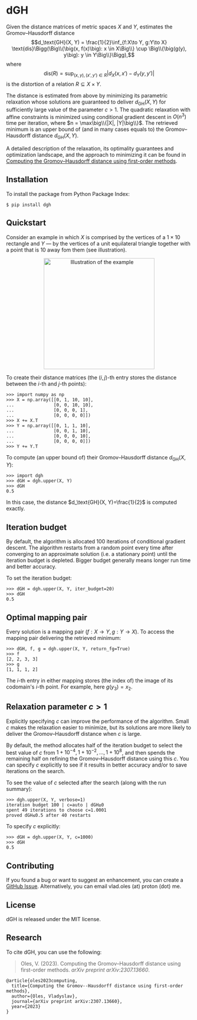 # dGH

Given the distance matrices of metric spaces $X$ and $Y$, estimates the Gromov–Hausdorff distance $$d_\text{GH}(X, Y) = \frac{1}{2}\inf_{f:X\to Y, g:Y\to X} \text{dis}\Bigg(\Big\\{\big(x, f(x)\big): x \in X\Big\\} \cup \Big\\{\big(g(y), y\big): y \in Y\Big\\}\Bigg),$$ where $$\text{dis}(R) = \sup_{(x, y), (x', y') \in R} \big|d_X(x, x') - d_Y(y, y')\big|$$ is the distortion of a relation $R \subseteq X \times Y$.

The distance is estimated from above by minimizing its parametric relaxation whose solutions are guaranteed to deliver $d_\text{GH}(X, Y)$ for sufficiently large value of the parameter $c>1$. The quadratic relaxation with affine constraints is minimized using conditional gradient descent in $O(n^3)$ time per iteration, where $n = \max\big\\{|X|, |Y|\big\\}$. The retrieved minimum is an upper bound of (and in many cases equals to) the Gromov–Hausdorff distance $d_\text{GH}(X, Y)$.

A detailed description of the relaxation, its optimality guarantees and optimization landscape, and the approach to minimizing it can be found in [Computing the Gromov–Hausdorff distance using first-order methods](https://arxiv.org/pdf/2307.13660.pdf).

## Installation
To install the package from Python Package Index:

```$ pip install dgh```

## Quickstart

Consider an example in which $X$ is comprised by the vertices of a $1 \times 10$ rectangle and $Y$ — by the vertices of a unit equilateral triangle together with a point that is 10 away fom them (see illustration).

<p align="center">
    <img src="https://github.com/vlad-oles/dgh/blob/main/illustration.svg" alt="Illustration of the example" width="300"/>
</p>

To create their distance matrices (the $(i,j)$-th entry stores the distance between the $i$-th and $j$-th points):

```
>>> import numpy as np
>>> X = np.array([[0, 1, 10, 10],
...               [0, 0, 10, 10],
...               [0, 0, 0, 1],
...               [0, 0, 0, 0]])
>>> X += X.T
>>> Y = np.array([[0, 1, 1, 10],
...               [0, 0, 1, 10],
...               [0, 0, 0, 10],
...               [0, 0, 0, 0]])
>>> Y += Y.T
```

To compute (an upper bound of) their Gromov–Hausdorff distance $d_\text{GH}(X, Y)$:

```
>>> import dgh
>>> dGH = dgh.upper(X, Y)
>>> dGH
0.5
```

In this case, the distance $d_\text{GH}(X, Y)=\frac{1}{2}$ is computed exactly.

## Iteration budget

By default, the algorithm is allocated 100 iterations of conditional gradient descent. The algorithm restarts from a random point every time after converging to an approximate solution (i.e. a stationary point) until the iteration budget is depleted. Bigger budget generally means longer run time and better accuracy.

To set the iteration budget:

```
>>> dGH = dgh.upper(X, Y, iter_budget=20)
>>> dGH
0.5
```

## Optimal mapping pair

Every solution is a mapping pair $(f:X\to Y, g:Y\to X)$. To access the mapping pair delivering the retrieved minimum:

```
>>> dGH, f, g = dgh.upper(X, Y, return_fg=True)
>>> f
[2, 2, 3, 3]
>>> g
[1, 1, 1, 2]
```

The $i$-th entry in either mapping stores (the index of) the image of its codomain's $i$-th point. For example, here $g(y_3)=x_2$.

## Relaxation parameter $c>1$
Explicitly specifying $c$ can improve the performance of the algorithm. Small $c$ makes the relaxation easier to minimize, but its solutions are more likely to deliver the Gromov–Hausdorff distance when $c$ is large.

By default, the method allocates half of the iteration budget to select the best value of $c$ from $1+10^{-4}, 1+10^{-2},\ldots,1+10^8$, and then spends the remaining half on refining the Gromov–Hausdorff distance using this $c$.
You can specify $c$ explicitly to see if it results in better accuracy and/or to save iterations on the search.

To see the value of $c$ selected after the search (along with the run summary):

```
>>> dgh.upper(X, Y, verbose=1)
iteration budget 100 | c=auto | dGH≥0
spent 49 iterations to choose c=1.0001
proved dGH≤0.5 after 40 restarts
```

To specify $c$ explicitly:

```
>>> dGH = dgh.upper(X, Y, c=1000)
>>> dGH
0.5
```

## Contributing
If you found a bug or want to suggest an enhancement, you can create a [GitHub Issue](https://docs.github.com/en/issues/tracking-your-work-with-issues/creating-an-issue). Alternatively, you can email vlad.oles (at) proton (dot) me.

## License
dGH is released under the MIT license.

## Research
To cite dGH, you can use the following:
<blockquote>
<p>Oles, V. (2023). Computing the Gromov–Hausdorff distance using first-order methods. <i>arXiv preprint arXiv:2307.13660</i>.</p>
</blockquote>
<pre><code>@article{oles2023computing,
  title={Computing the Gromov--Hausdorff distance using first-order methods},
  author={Oles, Vladyslav},
  journal={arXiv preprint arXiv:2307.13660},
  year={2023}
}
</code></pre>
